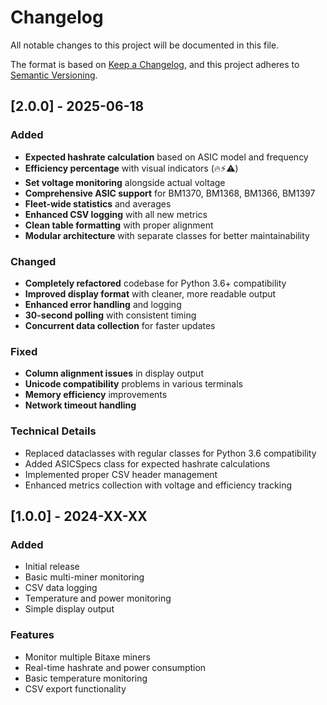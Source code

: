 # Changelog

All notable changes to this project will be documented in this file.

The format is based on [Keep a Changelog](https://keepachangelog.com/en/1.0.0/),
and this project adheres to [Semantic Versioning](https://semver.org/spec/v2.0.0.html).

## [2.0.0] - 2025-06-18

### Added
- **Expected hashrate calculation** based on ASIC model and frequency
- **Efficiency percentage** with visual indicators (🔥⚡⚠️)
- **Set voltage monitoring** alongside actual voltage
- **Comprehensive ASIC support** for BM1370, BM1368, BM1366, BM1397
- **Fleet-wide statistics** and averages
- **Enhanced CSV logging** with all new metrics
- **Clean table formatting** with proper alignment
- **Modular architecture** with separate classes for better maintainability

### Changed
- **Completely refactored** codebase for Python 3.6+ compatibility
- **Improved display format** with cleaner, more readable output
- **Enhanced error handling** and logging
- **30-second polling** with consistent timing
- **Concurrent data collection** for faster updates

### Fixed
- **Column alignment issues** in display output
- **Unicode compatibility** problems in various terminals
- **Memory efficiency** improvements
- **Network timeout handling**

### Technical Details
- Replaced dataclasses with regular classes for Python 3.6 compatibility
- Added ASICSpecs class for expected hashrate calculations
- Implemented proper CSV header management
- Enhanced metrics collection with voltage and efficiency tracking

## [1.0.0] - 2024-XX-XX

### Added
- Initial release
- Basic multi-miner monitoring
- CSV data logging
- Temperature and power monitoring
- Simple display output

### Features
- Monitor multiple Bitaxe miners
- Real-time hashrate and power consumption
- Basic temperature monitoring
- CSV export functionality